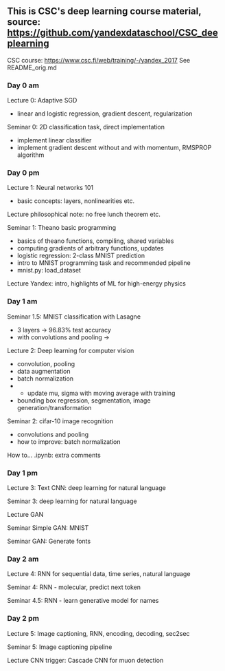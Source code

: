 ## This is CSC's deep learning course material, source: https://github.com/yandexdataschool/CSC_deeplearning 
CSC course: https://www.csc.fi/web/training/-/yandex_2017 
See README_orig.md

### Day 0 am
Lecture 0: Adaptive SGD
- linear and logistic regression, gradient descent, regularization

Seminar 0: 2D classification task, direct implementation
- implement linear classifier 
- implement gradient descent without and with momentum, RMSPROP algorithm


### Day 0 pm
Lecture 1: Neural networks 101
- basic concepts: layers, nonlinearities etc. 

Lecture philosophical note: no free lunch theorem etc.

Seminar 1: Theano basic programming
- basics of theano functions, compiling, shared variables
- computing gradients of arbitrary functions, updates
- logistic regression: 2-class MNIST prediction
- intro to MNIST programming task and recommended pipeline
- mnist.py: load_dataset

Lecture Yandex: intro, highlights of ML for high-energy physics

### Day 1 am
Seminar 1.5: MNIST classification with Lasagne
- 3 layers -> 96.83% test accuracy
- with convolutions and pooling ->

Lecture 2: Deep learning for computer vision
- convolution, pooling
- data augmentation
- batch normalization
- - update mu, sigma with moving average with training
- bounding box regression, segmentation, image generation/transformation

Seminar 2: cifar-10 image recognition
- convolutions and pooling
- how to improve: batch normalization

How to... .ipynb: extra comments

### Day 1 pm
Lecture 3: Text CNN: deep learning for natural language

Seminar 3: deep learning for natural language

Lecture GAN

Seminar Simple GAN: MNIST

Seminar GAN: Generate fonts 

### Day 2 am

Lecture 4: RNN for sequential data, time series, natural language

Seminar 4: RNN - molecular, predict next token

Seminar 4.5: RNN - learn generative model for names

### Day 2 pm

Lecture 5: Image captioning, RNN, encoding, decoding, sec2sec

Seminar 5: Image captioning pipeline

Lecture CNN trigger: Cascade CNN for muon detection



